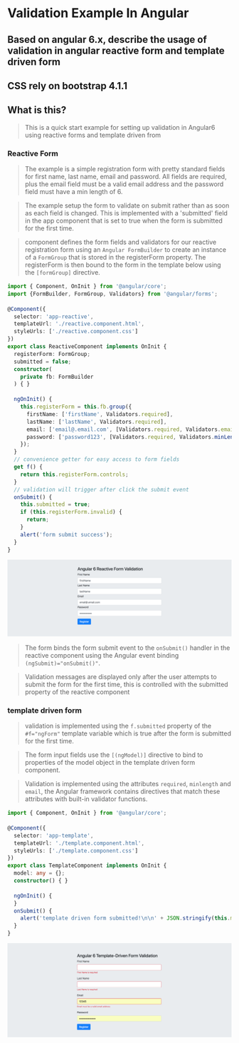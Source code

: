 # Validation Example In Angular

## Based on angular 6.x, describe the usage of validation in angular reactive form and template driven form

## CSS rely on bootstrap 4.1.1

## What is this?

> This is a quick start example for setting up validation in Angular6 using reactive forms and template driven from

### Reactive Form

> The example is a simple registration form with pretty standard fields for first name, last name, email and password. All fields are required, plus the email field must be a valid email address and the password field must have a min length of 6.
  
> The example setup the form to validate on submit rather than as soon as each field is changed. This is implemented with a 'submitted' field in the app component that is set to true when the form is submitted for the first time.

> component defines the form fields and validators for our reactive registration form using an `Angular FormBuilder` to create an instance of a `FormGroup` that is stored in the registerForm property. The registerForm is then bound to the form in the template below using the `[formGroup]` directive.

```typescript
import { Component, OnInit } from '@angular/core';
import {FormBuilder, FormGroup, Validators} from '@angular/forms';

@Component({
  selector: 'app-reactive',
  templateUrl: './reactive.component.html',
  styleUrls: ['./reactive.component.css']
})
export class ReactiveComponent implements OnInit {
  registerForm: FormGroup;
  submitted = false;
  constructor(
    private fb: FormBuilder
  ) { }

  ngOnInit() {
    this.registerForm = this.fb.group({
      firstName: ['firstName', Validators.required],
      lastName: ['lastName', Validators.required],
      email: ['email@.email.com', [Validators.required, Validators.email]],
      password: ['password123', [Validators.required, Validators.minLength(6)]]
    });
  }
  // convenience getter for easy access to form fields
  get f() {
    return this.registerForm.controls;
  }
  // validation will trigger after click the submit event
  onSubmit() {
    this.submitted = true;
    if (this.registerForm.invalid) {
      return;
    }
    alert('form submit success');
  }
}
```

![reactive form](src/assets/reactive-form.png)

> The form binds the form submit event to the `onSubmit()` handler in the reactive component using the Angular event binding `(ngSubmit)="onSubmit()"`. 

> Validation messages are displayed only after the user attempts to submit the form for the first time, this is controlled with the submitted property of the reactive component


### template driven form

> validation is implemented using the `f.submitted` property of the `#f="ngForm"` template variable which is true after the form is submitted for the first time.

> The form input fields use the `[(ngModel)]` directive to bind to properties of the model object in the template driven form component. 

> Validation is implemented using the attributes `required`, `minlength` and `email`, the Angular framework contains directives that match these attributes with built-in validator functions.
  
```typescript
import { Component, OnInit } from '@angular/core';

@Component({
  selector: 'app-template',
  templateUrl: './template.component.html',
  styleUrls: ['./template.component.css']
})
export class TemplateComponent implements OnInit {
  model: any = {};
  constructor() { }

  ngOnInit() {
  }
  onSubmit() {
    alert('template driven form submitted!\n\n' + JSON.stringify(this.model));
  }
}
```
![template driven form](src/assets/template-driven-form.png)
